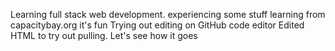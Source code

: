 Learning full stack web development.
experiencing some stuff
learning from capacitybay.org
it's fun
Trying out editing on GitHub code editor
Edited HTML to try out pulling. Let's see how it goes
